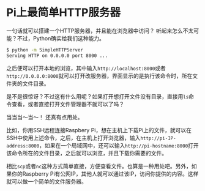 # Pi上最简单HTTP服务器

一句话就可以搭建一个HTTP服务器，并且能在浏览器中访问？
听起来怎么不太可能？不过，Python确实给我们这种能力。


```bash
$ python -m SimpleHTTPServer
Serving HTTP on 0.0.0.0 port 8000 ...
```

之后便可以打开本地的浏览，其中输入`http://localhost:8000`或者`http://0.0.0.0:8000`就可以打开改服务器，界面显示的是执行该命令时，所在文件夹的文件目录。

是不是很惊讶？不过这有什么用呢？如果打开想打开文件没有目录，直接用`ls`命令查看，或者直接打开文件管理器不就可以了吗？

当当当～当～！ 还真有点用处。

比如，你用SSH远程连接Raspbery Pi，想在主机上下载Pi上的文件，就可以在SSH中使用上述命令，之后，在主机上打开浏览器，输入`http://pi-IP-address:8000`，如果在一个局域网中，还可以输入`http://pi-hostname:8000`打开该命令所在的文件目录，之后就可以浏览，并且下载你需要的文件。

相比`scp`或者`nc`这种方式简单直接，方便查看文件。也算是一种用处吧。另外，如果你的Raspberry Pi有公网IP，其他人就可以通过该IP，访问你提供的内容。这样就可以做一个简单的文件服务器。
